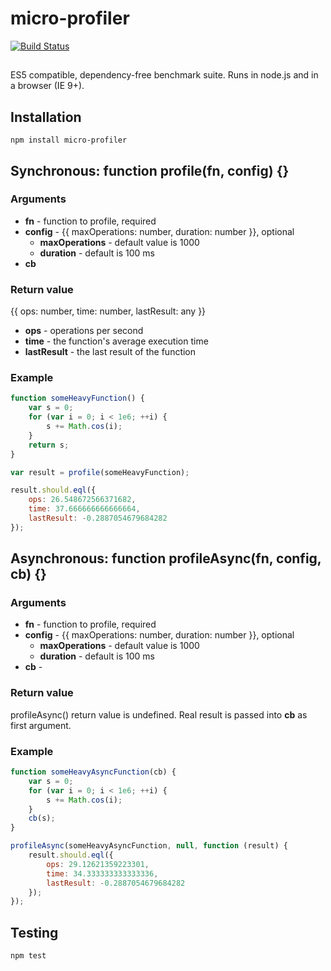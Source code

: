 # micro-profiler

[![Build Status](https://travis-ci.org/f-xyz/micro-profiler.svg?branch=master)](https://travis-ci.org/f-xyz/micro-profiler)

##

ES5 compatible, dependency-free benchmark suite.
Runs in node.js and in a browser (IE 9+).

## Installation

```
npm install micro-profiler
```

## Synchronous: function profile(fn, config) {}

### Arguments

* **fn** - function to profile, required
* **config** - {{ maxOperations: number, duration: number }}, optional
    * **maxOperations** - default value is 1000
    * **duration** - default is 100 ms
* **cb**

### Return value

{{
    ops: number,
    time: number,
    lastResult: any
}}

* **ops** - operations per second
* **time** - the function's average execution time
* **lastResult** - the last result of the function

### Example

```javascript
function someHeavyFunction() {
    var s = 0;
    for (var i = 0; i < 1e6; ++i) {
        s += Math.cos(i);
    }
    return s;
}

var result = profile(someHeavyFunction);

result.should.eql({
    ops: 26.548672566371682,
    time: 37.666666666666664,
    lastResult: -0.2887054679684282
});

```

## Asynchronous: function profileAsync(fn, config, cb) {}

### Arguments

* **fn** - function to profile, required
* **config** - {{ maxOperations: number, duration: number }}, optional
    * **maxOperations** - default value is 1000
    * **duration** - default is 100 ms
* **cb** - 

### Return value

profileAsync() return value is undefined. Real result is passed 
into **cb** as first argument.

### Example

```javascript
function someHeavyAsyncFunction(cb) {
    var s = 0;
    for (var i = 0; i < 1e6; ++i) {
        s += Math.cos(i);
    }
    cb(s);
}

profileAsync(someHeavyAsyncFunction, null, function (result) {
    result.should.eql({
        ops: 29.12621359223301,
        time: 34.333333333333336,
        lastResult: -0.2887054679684282 
    });
});
```

## Testing

```
npm test
```